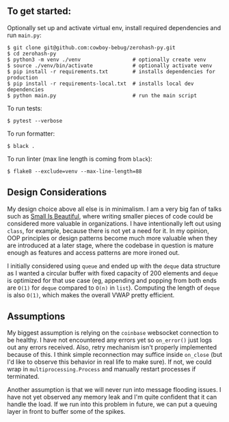 ## To get started:

Optionally set up and activate virtual env, install required dependencies and run `main.py`:

```console
$ git clone git@github.com:cowboy-bebug/zerohash-py.git
$ cd zerohash-py
$ python3 -m venv ./venv                 # optionally create venv
$ source ./venv/bin/activate             # optionally activate venv
$ pip install -r requirements.txt        # installs dependencies for production
$ pip install -r requirements-local.txt  # installs local dev dependencies
$ python main.py                         # run the main script
```

To run tests:

```console
$ pytest --verbose
```

To run formatter:

```console
$ black .
```

To run linter (max line length is coming from `black`):

```console
$ flake8 --exclude=venv --max-line-length=88
```

## Design Considerations

My design choice above all else is in minimalism. I am a very big fan of talks such as [Small Is Beautiful](https://www.youtube.com/watch?v=B3b4tremI5o), where writing smaller pieces of code could be considered more valuable in organizations. I have intentionally left out using `class`, for example, because there is not yet a need for it. In my opinion, OOP principles or design patterns become much more valuable when they are introduced at a later stage, where the codebase in question is mature enough as features and access patterns are more ironed out.

I initially considered using `queue` and ended up with the `deque` data structure as I wanted a circular buffer with fixed capacity of 200 elements and `deque` is optimized for that use case (eg, appending and popping from both ends are `O(1)` for `deque` compared to `O(n)` in `list`). Computing the length of `deque` is also `O(1)`, which makes the overall VWAP pretty efficient.

## Assumptions

My biggest assumption is relying on the `coinbase` websocket connection to be healthy. I have not encountered any errors yet so `on_error()` just logs out any errors received. Also, retry mechanism isn't properly implemented because of this. I think simple reconnection may suffice inside `on_close` (but I'd like to observe this behavior in real life to make sure). If not, we could wrap in `multiprocessing.Process` and manually restart processes if terminated.

Another assumption is that we will never run into message flooding issues. I have not yet observed any memory leak and I'm quite confident that it can handle the load. If we run into this problem in future, we can put a queuing layer in front to buffer some of the spikes.
